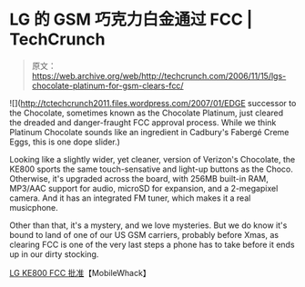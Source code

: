 # LG 的 GSM 巧克力白金通过 FCC | TechCrunch

> 原文：<https://web.archive.org/web/http://techcrunch.com/2006/11/15/lgs-chocolate-platinum-for-gsm-clears-fcc/>

![](http://tctechcrunch2011.files.wordpress.com/2007/01/EDGE successor to the Chocolate, sometimes known as the Chocolate Platinum, just cleared the dreaded and danger-fraught FCC approval process. While we think Platinum Chocolate sounds like an ingredient in Cadbury's Fabergé Creme Eggs, this is one dope slider.</root>)

Looking like a slightly wider, yet cleaner, version of Verizon's Chocolate, the KE800 sports the same touch-sensative and light-up buttons as the Choco. Otherwise, it's upgraded across the board, with 256MB built-in RAM, MP3/AAC support for audio, microSD for expansion, and a 2-megapixel camera. And it has an integrated FM tuner, which makes it a real musicphone.

Other than that, it's a mystery, and we love mysteries. But we do know it's bound to land of one of our US GSM carriers, probably before Xmas, as clearing FCC is one of the very last steps a phone has to take before it ends up in our dirty stocking.

[LG KE800 FCC 批准](https://web.archive.org/web/20150321092304/http://www.mobilewhack.com/reviews/lg_ke800_fcc_approved.html)【MobileWhack】